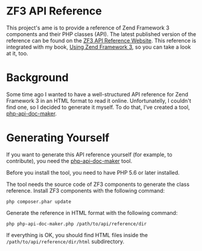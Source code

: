 # ZF3 API Reference

This project's ame is to provide a reference of Zend Framework 3 components and their PHP classes (API). The latest published version of the reference can be found on the [ZF3 API Reference Website](https://olegkrivtsov.github.io/zf3-api-reference/html/). This reference is integrated with my book, [Using Zend Framework 3](https://github.com/olegkrivtsov/using-zend-framework-3-book), so you can take a look at it, too.

# Background

Some time ago I wanted to have a well-structured API reference for Zend Framework 3 in an HTML format to read it online. Unfortunatelly, I couldn't find one, so I decided to generate it myself. To do that, I've created a tool, [php-api-doc-maker](https://github.com/olegkrivtsov/php-api-doc-maker).

# Generating Yourself

If you want to generate this API reference yourself (for example, to contribute), you need the [php-api-doc-maker](https://github.com/olegkrivtsov/php-api-doc-maker) tool.

Before you install the tool, you need to have PHP 5.6 or later installed.

The tool needs the source code of ZF3 components to generate the class reference. Install ZF3 components with the following command:

```
php composer.phar update
```

Generate the reference in HTML format with the following command:

```
php php-api-doc-maker.php /path/to/api/reference/dir 
```

If everything is OK, you should find HTML files inside the `/path/to/api/reference/dir/html` subdirectory.
